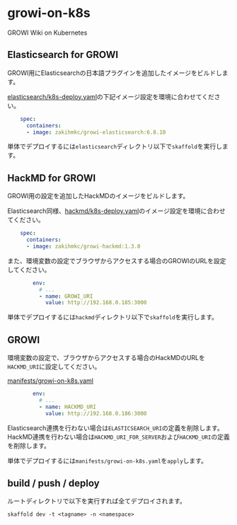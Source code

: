# growi-on-k8s

GROWI Wiki on Kubernetes

## Elasticsearch for GROWI

GROWI用にElasticsearchの日本語プラグインを追加したイメージをビルドします。

[elasticsearch/k8s-deploy.yaml](elasticsearch/k8s-deploy.yaml)の下記イメージ設定を環境に合わせてください。

```yaml
    spec:
      containers:
      - image: zakihmkc/growi-elasticsearch:6.8.10
```

単体でデプロイするには`elasticsearch`ディレクトリ以下で`skaffold`を実行します。

## HackMD for GROWI

GROWI用の設定を追加したHackMDのイメージをビルドします。

Elasticsearch同様、[hackmd/k8s-deploy.yaml](hackmd/k8s-deploy.yaml)のイメージ設定を環境に合わせてください。

```yaml
    spec:
      containers:
      - image: zakihmkc/growi-hackmd:1.3.0
```

また、環境変数の設定でブラウザからアクセスする場合のGROWIのURLを設定してください。

```yaml
        env:
          # ...
          - name: GROWI_URI
            value: http://192.168.0.185:3000

```

単体でデプロイするには`hackmd`ディレクトリ以下で`skaffold`を実行します。

## GROWI

環境変数の設定で、ブラウザからアクセスする場合のHackMDのURLを`HACKMD_URI`に設定してください。

[manifests/growi-on-k8s.yaml](manifests/growi-on-k8s.yaml)

```yaml
        env:
          # ...
          - name: HACKMD_URI
            value: http://192.168.0.186:3000

```

Elasticsearch連携を行わない場合は`ELASTICSEARCH_URI`の定義を削除します。  
HackMD連携を行わない場合は`HACKMD_URI_FOR_SERVER`および`HACKMD_URI`の定義を削除します。

単体でデプロイするには`manifests/growi-on-k8s.yaml`を`apply`します。

## build / push / deploy

ルートディレクトリで以下を実行すれば全てデプロイされます。

`skaffold dev -t <tagname> -n <namespace>`
